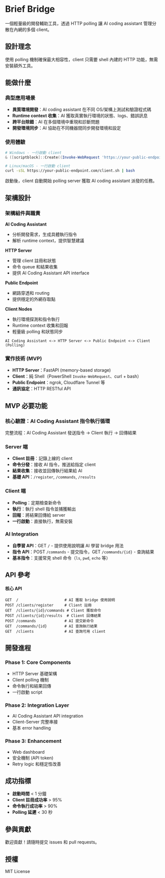 # Brief Bridge

一個輕量級的開發輔助工具，透過 HTTP polling 讓 AI coding assistant 管理分散在內網的多個 client。

## 設計理念

使用 polling 機制確保最大相容性，client 只需要 shell 內建的 HTTP 功能，無需安裝額外工具。

## 能做什麼

### 典型應用場景
- **異質環境開發**：AI coding assistant 在不同 OS/架構上測試和驗證程式碼
- **Runtime context 收集**：AI 獲取真實執行環境的狀態、logs、錯誤訊息
- **跨平台除錯**：AI 在多個環境中重現和診斷問題
- **開發環境同步**：AI 協助在不同機器間同步開發環境和設定

### 使用體驗
```powershell
# Windows - 一行啟動 client
& ([scriptblock]::Create((Invoke-WebRequest 'https://your-public-endpoint.com/client.ps1').Content)) -Start
```

```bash
# Linux/macOS - 一行啟動 client
curl -sSL https://your-public-endpoint.com/client.sh | bash
```

啟動後，client 自動開始 polling server 獲取 AI coding assistant 派發的任務。

## 架構設計

### 架構組件與職責

**AI Coding Assistant**
- 分析開發需求，生成具體執行指令
- 解析 runtime context，提供智慧建議

**HTTP Server** 
- 管理 client 註冊和狀態
- 命令 queue 和結果收集
- 提供 AI Coding Assistant API interface

**Public Endpoint**
- 網路穿透和 routing
- 提供穩定的外網存取點

**Client Nodes**
- 執行環境探測和指令執行
- Runtime context 收集和回報
- 輕量級 polling 和狀態同步

```
AI Coding Assistant <-> HTTP Server <-> Public Endpoint <-> Client (Polling)
```

### 實作技術 (MVP)
- **HTTP Server**：FastAPI (memory-based storage)
- **Client**：純 Shell（PowerShell `Invoke-WebRequest`、curl + bash）
- **Public Endpoint**：ngrok, Cloudflare Tunnel 等
- **通訊協定**：HTTP RESTful API

## MVP 必要功能

### 核心驗證：AI Coding Assistant 指令執行循環
完整流程：AI Coding Assistant 發送指令 → Client 執行 → 回傳結果

### Server 端
- **Client 註冊**：記錄上線的 client
- **命令分發**：接收 AI 指令，推送給指定 client  
- **結果收集**：接收並回傳執行結果給 AI
- **基礎 API**：`/register`, `/commands`, `/results`

### Client 端  
- **Polling**：定期檢查新命令
- **執行**：執行 shell 指令並捕獲輸出
- **回報**：將結果回傳給 server
- **一行啟動**：直接執行，無需安裝

### AI Integration
- **自學習 API**：GET `/` - 提供使用說明讓 AI 學習 bridge 用法
- **指令 API**：POST `/commands` - 提交指令，GET `/commands/{id}` - 查詢結果
- **基本指令**：支援常見 shell 命令（`ls`, `pwd`, `echo` 等）

## API 參考

#### 核心 API
```
GET  /                     # AI 獲取 bridge 使用說明
POST /clients/register     # Client 註冊
GET  /clients/{id}/commands # Client 獲取命令  
POST /clients/{id}/results  # Client 回傳結果
POST /commands             # AI 提交新命令
GET  /commands/{id}        # AI 查詢執行結果
GET  /clients              # AI 查詢可用 client
```

## 開發進程

### Phase 1: Core Components
- HTTP Server 基礎架構
- Client polling 機制
- 命令執行和結果回傳
- 一行啟動 script

### Phase 2: Integration Layer  
- AI Coding Assistant API integration
- Client-Server 完整串接
- 基本 error handling

### Phase 3: Enhancement
- Web dashboard 
- 安全機制 (API token)
- Retry logic 和穩定性改善

## 成功指標

- **啟動時間** < 1 分鐘
- **Client 註冊成功率** > 95%
- **命令執行成功率** > 90%
- **Polling 延遲** < 30 秒

## 參與貢獻

歡迎貢獻！請隨時提交 issues 和 pull requests。

## 授權

MIT License
